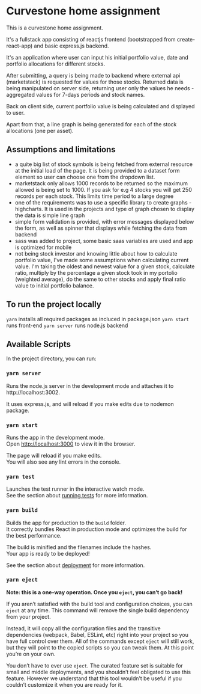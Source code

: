 # Curvestone home assignment

This is a curvestone home assignment.

It's a fullstack app consisting of reactjs frontend (bootstrapped from create-react-app) and basic express.js backend.

It's an application where user can input his initial portfolio value, date and portfolio allocations for different stocks.

After submitting, a query is being made to backend where external api (marketstack) is requested for values for those stocks.
Returned data is being manipulated on server side, returning user only the values he needs - aggregated values for 7-days periods
and stock names.

Back on client side, current portfolio value is being calculated and displayed to user.

Apart from that, a line graph is being generated for each of the stock allocations (one per asset).

## Assumptions and limitations
- a quite big list of stock symbols is being fetched from external resource at the initial load of the page. It is being provided to a dataset form element so user can choose one from the dropdown list.
- marketstack only allows 1000 records to be returned so the maximum allowed is being set to 1000. If you ask for e.g 4 stocks
you will get 250 records per each stock. This limits time period to a large degree
- one of the requirements was to use a specific library to create graphs - highcharts. It is used in the projects and type of graph
chosen to display the data is simple line graph
- simple form validation is provided, with error messages displayed below the form, as well as spinner that displays while fetching the data from backend
- sass was added to project, some basic saas variables are used and app is optimized for mobile
- not being stock investor and knowing little about how to calculate portfolio value, I've made some assumptions when calculating current value. I'm taking the oldest and newest value for a given stock, calculate ratio, multiply by the percentage a given stock took in my portolio (weighted average), do the same to other stocks and apply final ratio value to initial portfolio balance.

## To run the project locally

`yarn` installs all required packages as incluced in package.json
`yarn start` runs front-end
`yarn server` runs node.js backend

## Available Scripts

In the project directory, you can run:

### `yarn server`

Runs the node.js server in the development mode and attaches it to http://localhost:3002.

It uses express.js, and will reload if you make edits due to nodemon package.

### `yarn start`

Runs the app in the development mode.\
Open [http://localhost:3000](http://localhost:3000) to view it in the browser.

The page will reload if you make edits.\
You will also see any lint errors in the console.

### `yarn test`

Launches the test runner in the interactive watch mode.\
See the section about [running tests](https://facebook.github.io/create-react-app/docs/running-tests) for more information.

### `yarn build`

Builds the app for production to the `build` folder.\
It correctly bundles React in production mode and optimizes the build for the best performance.

The build is minified and the filenames include the hashes.\
Your app is ready to be deployed!

See the section about [deployment](https://facebook.github.io/create-react-app/docs/deployment) for more information.

### `yarn eject`

**Note: this is a one-way operation. Once you `eject`, you can’t go back!**

If you aren’t satisfied with the build tool and configuration choices, you can `eject` at any time. This command will remove the single build dependency from your project.

Instead, it will copy all the configuration files and the transitive dependencies (webpack, Babel, ESLint, etc) right into your project so you have full control over them. All of the commands except `eject` will still work, but they will point to the copied scripts so you can tweak them. At this point you’re on your own.

You don’t have to ever use `eject`. The curated feature set is suitable for small and middle deployments, and you shouldn’t feel obligated to use this feature. However we understand that this tool wouldn’t be useful if you couldn’t customize it when you are ready for it.
